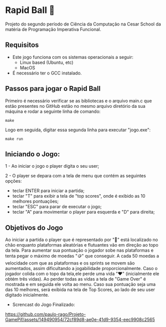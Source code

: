 # Rapid Ball 🔴
Projeto do segundo período de Ciência da Computação na Cesar School da matéria de Programação Imperativa Funcional.

## Requisitos
- Este jogo funciona com os sistemas operacionais a seguir:
   - Linux based (Ubuntu, etc)
   - MacOS
- É necessário ter o GCC instalado.

## Passos para jogar o Rapid Ball

Primeiro é necessário verificar se as bibliotecas e o arquivo main.c que estão presentes no GitHub estão no mesmo arquivo diretório da sua máquina e rodar a seguinte linha de comando:
```
make
```
Logo em seguida, digitar essa segunda linha para executar "jogo.exe":
```
make run
```
## Iniciando o Jogo:

1 - Ao iniciar o jogo o player digita o seu user;

2 - O player se depara com a tela de menu que contém as seguintes opções:
- teclar ENTER para iniciar a partida;
- teclar "T" para exibir a tela de "top scores", onde é exibido as 10 melhores pontuações;
- teclar "ESC" para parar de executar o jogo;
- teclar "A" para movimentar o player para esquerda e "D" para direita;
  
## Objetivos do Jogo

Ao iniciar a partida o player que é representado por "🔴" está localizado no chão enquanto plataformas aleatórias e flutuantes vão em direção ao topo da tela. 
Para aumentar sua pontuação o jogador sobe nas plataformas e tenta pegar o máximo de moedas "🪙" que conseguir. A cada 50 moedas a velocidade com que as plataformas
e os sprints se movem são aumentados, assim dificultando a jogabilidade proporcionalmente. Caso o jogador colida com o topo da tela,ele perde uma vida "❤️" 
(inicialmente ele obtém três vidas). Ao perder todas as vidas a tela de "Game Over" é mostrada e em seguida ele volta ao menu. 
Caso sua pontuação seja uma das 10 melhores, será exibida na tela de Top Scores, ao lado de seu user digitado inicialmente.

- Screncast do Jogo Finalizado:

https://github.com/paulo-rago/Projeto-GamePif/assets/149490954/72cf89d8-ae0e-41d9-9354-eec9908c2565




